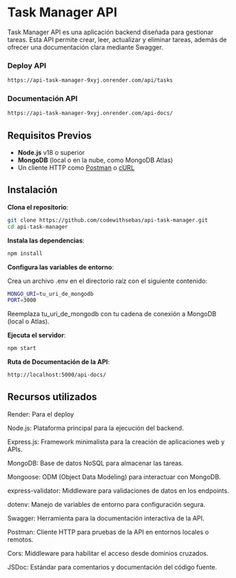 ﻿# Task Manager API

Task Manager API es una aplicación backend diseñada para gestionar tareas. Esta API permite crear, leer, actualizar y eliminar tareas, además de ofrecer una documentación clara mediante Swagger.

### Deploy API

```bash
https://api-task-manager-9xyj.onrender.com/api/tasks
```

### Documentación API

```bash
https://api-task-manager-9xyj.onrender.com/api-docs/
```

## Requisitos Previos

- **Node.js** v18 o superior
- **MongoDB** (local o en la nube, como MongoDB Atlas)
- Un cliente HTTP como [Postman](https://www.postman.com/) o [cURL](https://curl.se/)

## Instalación

**Clona el repositorio**:
```bash
git clone https://github.com/codewithsebas/api-task-manager.git
cd api-task-manager
```

**Instala las dependencias**:

```bash
npm install
```

**Configura las variables de entorno**:

Crea un archivo .env en el directorio raíz con el siguiente contenido:

```bash
MONGO_URI=tu_uri_de_mongodb
PORT=3000
```

Reemplaza tu_uri_de_mongodb con tu cadena de conexión a MongoDB (local o Atlas).

**Ejecuta el servidor**:


```bash
npm start
```

**Ruta de Documentación de la API**:
```bash
http://localhost:5000/api-docs/
```

## Recursos utilizados

Render: Para el deploy

Node.js: Plataforma principal para la ejecución del backend.

Express.js: Framework minimalista para la creación de aplicaciones web y APIs.

MongoDB: Base de datos NoSQL para almacenar las tareas.

Mongoose: ODM (Object Data Modeling) para interactuar con MongoDB.

express-validator: Middleware para validaciones de datos en los endpoints.

dotenv: Manejo de variables de entorno para configuración segura.

Swagger: Herramienta para la documentación interactiva de la API.

Postman: Cliente HTTP para pruebas de la API en entornos locales o remotos.

Cors: Middleware para habilitar el acceso desde dominios cruzados.

JSDoc: Estándar para comentarios y documentación del código fuente.
